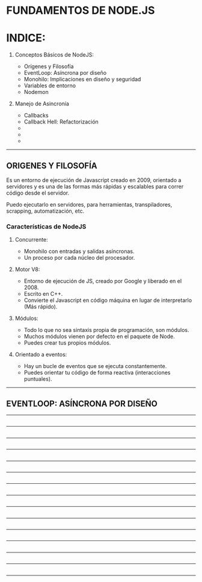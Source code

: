 # FUNDAMENTOS DE NODE.JS

# INDICE:

1. Conceptos Básicos de NodeJS:

	- Orígenes y Filosofía
	- EventLoop: Asíncrona por diseño
	- Monohilo: Implicaciones en diseño y seguridad
	- Variables de entorno
	- Nodemon

2. Manejo de Asincronía

	- Callbacks
	- Callback Hell: Refactorización
	-
	-
	-



-------------------------------------------------------------------------------------------------

## ORIGENES Y FILOSOFÍA

Es un entorno de ejecución de Javascript creado en 2009, orientado a servidores y es una de las formas más rápidas y escalables para correr código desde el servidor.

Puedo ejecutarlo en servidores, para herramientas, transpiladores, scrapping, automatización, etc. 

### Características de NodeJS

1. Concurrente: 

	- Monohilo con entradas y salidas asíncronas. 
	- Un proceso por cada núcleo del procesador.

2. Motor V8:
	
	- Entorno de ejecución de JS, creado por Google y liberado en el 2008.
	- Escrito en C++.
	- Convierte el Javascript en código máquina en lugar de interpretarlo (Más rápido).

3. Módulos:

	- Todo lo que no sea sintaxis propia de programación, son módulos.
	- Muchos módulos vienen por defecto en el paquete de Node.
	- Puedes crear tus propios módulos. 

4. Orientado a eventos:

	- Hay un bucle de eventos que se ejecuta constantemente.
	- Puedes orientar tu código de forma reactiva (interacciones puntuales).

-------------------------------------------------------------------------------------------------

## EVENTLOOP: ASÍNCRONA POR DISEÑO



-------------------------------------------------------------------------------------------------

##

-------------------------------------------------------------------------------------------------

##

-------------------------------------------------------------------------------------------------

##

-------------------------------------------------------------------------------------------------

##

-------------------------------------------------------------------------------------------------

##

-------------------------------------------------------------------------------------------------

##

-------------------------------------------------------------------------------------------------

##

-------------------------------------------------------------------------------------------------

##

-------------------------------------------------------------------------------------------------

##

-------------------------------------------------------------------------------------------------

##

-------------------------------------------------------------------------------------------------

##

-------------------------------------------------------------------------------------------------

##

-------------------------------------------------------------------------------------------------

##

-------------------------------------------------------------------------------------------------

##

-------------------------------------------------------------------------------------------------

